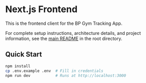 # Next.js Frontend

This is the frontend client for the BP Gym Tracking App.

For complete setup instructions, architecture details, and project information, see the [main README](../../README.md) in the root directory.

## Quick Start

```bash
npm install
cp .env.example .env  # Fill in credentials
npm run dev           # Runs at http://localhost:3000
```
